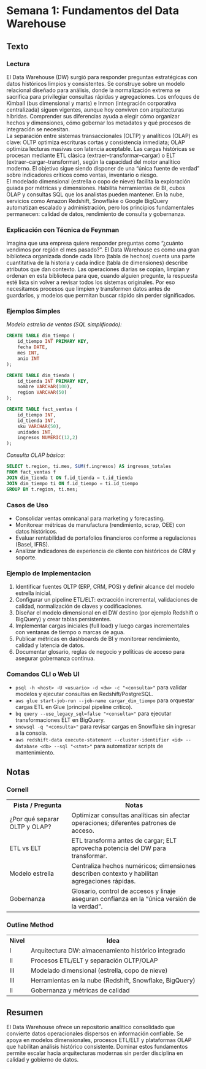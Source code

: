 # Semana 1: Fundamentos del Data Warehouse
## Texto
### Lectura
El Data Warehouse (DW) surgió para responder preguntas estratégicas con datos históricos limpios y consistentes. Se construye sobre un modelo relacional diseñado para análisis, donde la normalización extrema se sacrifica para privilegiar consultas rápidas y agregaciones. Los enfoques de Kimball (bus dimensional y marts) e Inmon (integración corporativa centralizada) siguen vigentes, aunque hoy conviven con arquitecturas híbridas. Comprender sus diferencias ayuda a elegir cómo organizar hechos y dimensiones, cómo gobernar los metadatos y qué procesos de integración se necesitan.  
La separación entre sistemas transaccionales (OLTP) y analíticos (OLAP) es clave: OLTP optimiza escrituras cortas y consistencia inmediata; OLAP optimiza lecturas masivas con latencia aceptable. Las cargas históricas se procesan mediante ETL clásica (extraer–transformar–cargar) o ELT (extraer–cargar–transformar), según la capacidad del motor analítico moderno. El objetivo sigue siendo disponer de una “única fuente de verdad” sobre indicadores críticos como ventas, inventario o riesgo.  
El modelado dimensional (estrella o copo de nieve) facilita la exploración guiada por métricas y dimensiones. Habilita herramientas de BI, cubos OLAP y consultas SQL que los analistas pueden mantener. En la nube, servicios como Amazon Redshift, Snowflake o Google BigQuery automatizan escalado y administración, pero los principios fundamentales permanecen: calidad de datos, rendimiento de consulta y gobernanza.

### Explicación con Técnica de Feynman
Imagina que una empresa quiere responder preguntas como “¿cuánto vendimos por región el mes pasado?”. El Data Warehouse es como una gran biblioteca organizada donde cada libro (tabla de hechos) cuenta una parte cuantitativa de la historia y cada índice (tabla de dimensiones) describe atributos que dan contexto. Las operaciones diarias se copian, limpian y ordenan en esta biblioteca para que, cuando alguien pregunte, la respuesta esté lista sin volver a revisar todos los sistemas originales. Por eso necesitamos procesos que limpien y transformen datos antes de guardarlos, y modelos que permitan buscar rápido sin perder significados.

### Ejemplos Simples
*Modelo estrella de ventas (SQL simplificado):*
```sql
CREATE TABLE dim_tiempo (
    id_tiempo INT PRIMARY KEY,
    fecha DATE,
    mes INT,
    anio INT
);

CREATE TABLE dim_tienda (
    id_tienda INT PRIMARY KEY,
    nombre VARCHAR(100),
    region VARCHAR(50)
);

CREATE TABLE fact_ventas (
    id_tiempo INT,
    id_tienda INT,
    sku VARCHAR(50),
    unidades INT,
    ingresos NUMERIC(12,2)
);
```
*Consulta OLAP básica:*
```sql
SELECT t.region, ti.mes, SUM(f.ingresos) AS ingresos_totales
FROM fact_ventas f
JOIN dim_tienda t ON f.id_tienda = t.id_tienda
JOIN dim_tiempo ti ON f.id_tiempo = ti.id_tiempo
GROUP BY t.region, ti.mes;
```

### Casos de Uso
- Consolidar ventas omnicanal para marketing y forecasting.
- Monitorear métricas de manufactura (rendimiento, scrap, OEE) con datos históricos.
- Evaluar rentabilidad de portafolios financieros conforme a regulaciones (Basel, IFRS).
- Analizar indicadores de experiencia de cliente con históricos de CRM y soporte.

### Ejemplo de Implementacion
1. Identificar fuentes OLTP (ERP, CRM, POS) y definir alcance del modelo estrella inicial.  
2. Configurar un pipeline ETL/ELT: extracción incremental, validaciones de calidad, normalización de claves y codificaciones.  
3. Diseñar el modelo dimensional en el DW destino (por ejemplo Redshift o BigQuery) y crear tablas persistentes.  
4. Implementar cargas iniciales (full load) y luego cargas incrementales con ventanas de tiempo o marcas de agua.  
5. Publicar métricas en dashboards de BI y monitorear rendimiento, calidad y latencia de datos.  
6. Documentar glosario, reglas de negocio y políticas de acceso para asegurar gobernanza continua.

### Comandos CLI o Web UI
- `psql -h <host> -U <usuario> -d <dw> -c "<consulta>"` para validar modelos y ejecutar consultas en Redshift/PostgreSQL.
- `aws glue start-job-run --job-name cargar_dim_tiempo` para orquestar cargas ETL en Glue (principal pipeline crítico).
- `bq query --use_legacy_sql=false "<consulta>"` para ejecutar transformaciones ELT en BigQuery.
- `snowsql -q "<consulta>"` para revisar cargas en Snowflake sin ingresar a la consola.
- `aws redshift-data execute-statement --cluster-identifier <id> --database <db> --sql "<stmt>"` para automatizar scripts de mantenimiento.

## Notas
### Cornell
<table>
  <tr><th>Pista / Pregunta</th><th>Notas</th></tr>
  <tr><td>¿Por qué separar OLTP y OLAP?</td><td>Optimizar consultas analíticas sin afectar operaciones; diferentes patrones de acceso.</td></tr>
  <tr><td>ETL vs ELT</td><td>ETL transforma antes de cargar; ELT aprovecha potencia del DW para transformar.</td></tr>
  <tr><td>Modelo estrella</td><td>Centraliza hechos numéricos; dimensiones describen contexto y habilitan agregaciones rápidas.</td></tr>
  <tr><td>Gobernanza</td><td>Glosario, control de accesos y linaje aseguran confianza en la “única versión de la verdad”.</td></tr>
</table>

### Outline Method
<table>
  <tr><th>Nivel</th><th>Idea</th></tr>
  <tr><td>I</td><td>Arquitectura DW: almacenamiento histórico integrado</td></tr>
  <tr><td>II</td><td>Procesos ETL/ELT y separación OLTP/OLAP</td></tr>
  <tr><td>III</td><td>Modelado dimensional (estrella, copo de nieve)</td></tr>
  <tr><td>III</td><td>Herramientas en la nube (Redshift, Snowflake, BigQuery)</td></tr>
  <tr><td>II</td><td>Gobernanza y métricas de calidad</td></tr>
</table>

## Resumen
El Data Warehouse ofrece un repositorio analítico consolidado que convierte datos operacionales dispersos en información confiable. Se apoya en modelos dimensionales, procesos ETL/ELT y plataformas OLAP que habilitan análisis histórico consistente. Dominar estos fundamentos permite escalar hacia arquitecturas modernas sin perder disciplina en calidad y gobierno de datos.
